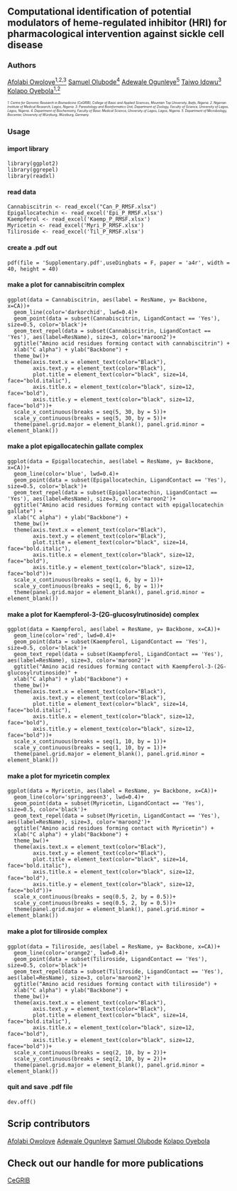 ## Computational identification of potential modulators of heme-regulated inhibitor (HRI) for pharmacological intervention against sickle cell disease
### Authors

[Afolabi Owoloye<sup>1,2,3</sup>](https://www.linkedin.com/in/afolabi-owoloye-a1b8a5b5/)
[Samuel Olubode<sup>4</sup>](https://www.linkedin.com/in/samuel-olawale-olubode-6191a81aa/)
[Adewale Ogunleye<sup>5</sup>](https://www.linkedin.com/in/adewale-ogunleye-09029684/)
[Taiwo Idowu<sup>3</sup>](https://scholar.google.com/citations?hl=en&user=ViS6ndQAAAAJ)
[Kolapo Oyebola<sup>1,2</sup>](https://www.linkedin.com/in/kolapo-oyebola-phd-67493836/)

<span style="font-size:0.5em"> <i>1.	Centre for Genomic Research in Biomedicine (CeGRIB), College of Basic and Applied Sciences, Mountain Top University, Ibafo, Nigeria. 2.	Nigerian Institute of Medical Research, Lagos, Nigeria. 3.	Parasitology and Bioinformatics Unit, Department of Zoology, Faculty of Science, University of Lagos, Lagos, Nigeria. 4. Department of Biochemistry, Faculty of Basic Medical Science, University of Lagos, Lagos, Nigeria. 5.	Department of Microbiology, Biocenter, University of Würzburg, Würzburg, Germany.</i> </span>


### Usage

#### import library

```
library(ggplot2)
library(ggrepel)
library(readxl)
```

#### read data
```
Cannabiscitrin <- read_excel("Can_P_RMSF.xlsx")
Epigallocatechin <- read_excel('Epi_P_RMSF.xlsx')
Kaempferol <- read_excel('Kaemp_P_RMSF.xlsx')
Myricetin <- read_excel('Myri_P_RMSF.xlsx')
Tiliroside <- read_excel('Til_P_RMSF.xlsx')
```

#### create a .pdf out
```
pdf(file = 'Supplementary.pdf',useDingbats = F, paper = 'a4r', width = 40, height = 40)
```

#### make a plot for cannabiscitrin complex
```
ggplot(data = Cannabiscitrin, aes(label = ResName, y= Backbone, x=CA))+
  geom_line(color='darkorchid', lwd=0.4)+
  geom_point(data = subset(Cannabiscitrin, LigandContact == 'Yes'), size=0.5, color='black')+
  geom_text_repel(data = subset(Cannabiscitrin, LigandContact == 'Yes'), aes(label=ResName), size=3, color='maroon2')+
  ggtitle("Amino acid residues forming contact with cannabiscitrin") +
  xlab("C alpha") + ylab("Backbone") +
  theme_bw()+
  theme(axis.text.x = element_text(color="Black"),
        axis.text.y = element_text(color="Black"),
        plot.title = element_text(color="black", size=14, face="bold.italic"),
        axis.title.x = element_text(color="black", size=12, face="bold"),
        axis.title.y = element_text(color="black", size=12, face="bold"))+
  scale_x_continuous(breaks = seq(5, 30, by = 5))+
  scale_y_continuous(breaks = seq(5, 30, by = 5))+
  theme(panel.grid.major = element_blank(), panel.grid.minor = element_blank())
```

#### make a plot epigallocatechin gallate complex
```
ggplot(data = Epigallocatechin, aes(label = ResName, y= Backbone, x=CA))+
  geom_line(color='blue', lwd=0.4)+
  geom_point(data = subset(Epigallocatechin, LigandContact == 'Yes'), size=0.5, color='black')+
  geom_text_repel(data = subset(Epigallocatechin, LigandContact == 'Yes'), aes(label=ResName), size=3, color='maroon2')+
  ggtitle("Amino acid residues forming contact with epigallocatechin gallate") +
  xlab("C alpha") + ylab("Backbone") +
  theme_bw()+
  theme(axis.text.x = element_text(color="Black"),
        axis.text.y = element_text(color="Black"),
        plot.title = element_text(color="black", size=14, face="bold.italic"),
        axis.title.x = element_text(color="black", size=12, face="bold"),
        axis.title.y = element_text(color="black", size=12, face="bold"))+
  scale_x_continuous(breaks = seq(1, 6, by = 1))+
  scale_y_continuous(breaks = seq(1, 6, by = 1))+
  theme(panel.grid.major = element_blank(), panel.grid.minor = element_blank())
```

#### make a plot for Kaempferol-3-(2G-glucosylrutinoside) complex
```
ggplot(data = Kaempferol, aes(label = ResName, y= Backbone, x=CA))+
  geom_line(color='red', lwd=0.4)+
  geom_point(data = subset(Kaempferol, LigandContact == 'Yes'), size=0.5, color='black')+
  geom_text_repel(data = subset(Kaempferol, LigandContact == 'Yes'), aes(label=ResName), size=3, color='maroon2')+
  ggtitle("Amino acid residues forming contact with Kaempferol-3-(2G-glucosylrutinoside)" +
  xlab("C alpha") + ylab("Backbone") +
  theme_bw()+
  theme(axis.text.x = element_text(color="Black"),
        axis.text.y = element_text(color="Black"),
        plot.title = element_text(color="black", size=14, face="bold.italic"),
        axis.title.x = element_text(color="black", size=12, face="bold"),
        axis.title.y = element_text(color="black", size=12, face="bold"))+
  scale_x_continuous(breaks = seq(1, 10, by = 1))+
  scale_y_continuous(breaks = seq(1, 10, by = 1))+
  theme(panel.grid.major = element_blank(), panel.grid.minor = element_blank())
```

#### make a plot for myricetin complex
```
ggplot(data = Myricetin, aes(label = ResName, y= Backbone, x=CA))+
  geom_line(color='springgreen3', lwd=0.4)+
  geom_point(data = subset(Myricetin, LigandContact == 'Yes'), size=0.5, color='black')+
  geom_text_repel(data = subset(Myricetin, LigandContact == 'Yes'), aes(label=ResName), size=3, color='maroon2')+
  ggtitle("Amino acid residues forming contact with Myricetin") +
  xlab("C alpha") + ylab("Backbone") +
  theme_bw()+
  theme(axis.text.x = element_text(color="Black"),
        axis.text.y = element_text(color="Black"),
        plot.title = element_text(color="black", size=14, face="bold.italic"),
        axis.title.x = element_text(color="black", size=12, face="bold"),
        axis.title.y = element_text(color="black", size=12, face="bold"))+
  scale_x_continuous(breaks = seq(0.5, 2, by = 0.5))+
  scale_y_continuous(breaks = seq(0.5, 2, by = 0.5))+
  theme(panel.grid.major = element_blank(), panel.grid.minor = element_blank())
```

#### make a plot for tiliroside complex
```
ggplot(data = Tiliroside, aes(label = ResName, y= Backbone, x=CA))+
  geom_line(color='orange2', lwd=0.4)+
  geom_point(data = subset(Tiliroside, LigandContact == 'Yes'), size=0.5, color='black')+
  geom_text_repel(data = subset(Tiliroside, LigandContact == 'Yes'), aes(label=ResName), size=3, color='maroon2')+
  ggtitle("Amino acid residues forming contact with tiliroside") +
  xlab("C alpha") + ylab("Backbone") +
  theme_bw()+
  theme(axis.text.x = element_text(color="Black"),
        axis.text.y = element_text(color="Black"),
        plot.title = element_text(color="black", size=14, face="bold.italic"),
        axis.title.x = element_text(color="black", size=12, face="bold"),
        axis.title.y = element_text(color="black", size=12, face="bold"))+
  scale_x_continuous(breaks = seq(2, 10, by = 2))+
  scale_y_continuous(breaks = seq(2, 10, by = 2))+
  theme(panel.grid.major = element_blank(), panel.grid.minor = element_blank())
```

#### quit and save .pdf file
```
dev.off()
```

## Scrip contributors
[Afolabi Owoloye](https://www.linkedin.com/in/afolabi-owoloye-a1b8a5b5/)
[Adewale Ogunleye](https://www.linkedin.com/in/adewale-ogunleye-09029684/)
[Samuel Olubode](https://www.linkedin.com/in/samuel-olawale-olubode-6191a81aa/)
[Kolapo Oyebola](https://www.linkedin.com/in/kolapo-oyebola-phd-67493836/)

## Check out our handle for more publications

[CeGRIB](https://www.linkedin.com/company/81576850/admin/feed/posts/)

